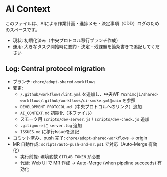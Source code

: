 # AI Context

このファイルは、AIによる作業計画・進捗メモ・決定事項（CDD）ログのためのスペースです。

- 現状: 初期化済み（中央プロトコル移行ブランチ作成）
- 運用: 大きなタスク開始時に要約・決定・残課題を箇条書きで追記してください

## Log: Central protocol migration

- ブランチ: `chore/adopt-shared-workflows`
- 変更:
  - `/.github/workflows/lint.yml` を追加し、中央WF `YuShimoji/shared-workflows/.github/workflows/ci-smoke.yml@main` を参照
  - `DEVELOPMENT_PROTOCOL.md`（中央プロトコルへのリンク）追加
  - `AI_CONTEXT.md` 初期化（本ファイル）
  - スモーク用 `scripts/dev-server.js` / `scripts/dev-check.js` 追加
  - `.gitignore` に `server.log` 追加
  - `ISSUES.md` に移行Issueを追記
- コミット済み、push 完了: `chore/adopt-shared-workflows` → origin
- MR 自動作成: `scripts/auto-push-and-mr.ps1` で対応（Auto-Merge 有効化）
  - 実行前提: 環境変数 `GITLAB_TOKEN` が必要
  - 代替: Web UI で MR 作成 → Auto-Merge (when pipeline succeeds) 有効化
